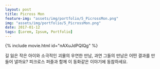 ```yaml
---
layout: post
title: Picross Mon
feature-img: "assets/img/portfolio/5_PicrossMon.png"
img: "assets/img/portfolio/5_PicrossMon.png"
date: 2017-01-12
tags: [Lorem, Ipsum, Portfolio]
---
```


{% include movie.html id="nAXuJdPQIQg" %}  

길 잃은 작은 아이와 소극적인 괴물의 우연한 만남,
과연 그들의 만남은 어떤 결과를 만들어 낼까요?
피크로스 퍼즐과 함께 이 동화같은 이야기에 동참하세요.

